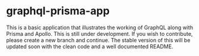 # graphql-prisma-app

This is a basic application that illustrates the working of GraphQL along with Prisma and Apollo. This is still under development. If you wish to contribute, please create a new branch and continue.
The stable version of this will be updated soon with the clean code and a well documented README.
